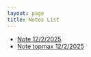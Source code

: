 ```yaml
---
layout: page
title: Notes List
---
```


- [Note 12/2/2025](/note_12_2_2025/note_12_2_2025.md)
- [Note topmax 12/2/2025](/note_topmax_12_2_2025/note_topmax_12_2_2025.md)
